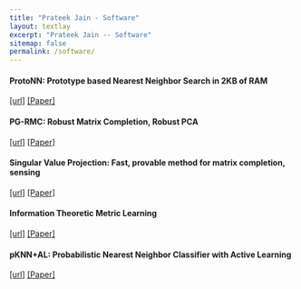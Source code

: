```yaml
---
title: "Prateek Jain - Software"
layout: textlay
excerpt: "Prateek Jain -- Software"
sitemap: false
permalink: /software/
---
```


#### ProtoNN: Prototype based Nearest Neighbor Search in 2KB of RAM
[\[url\]](https://github.com/Microsoft/EdgeML) 
[\[Paper\]](http://prateekjain.org/publications/all_papers/GuptaSGSPKGUVJ17_ICML.pdf) 

#### PG-RMC: Robust Matrix Completion, Robust PCA
[\[url\]](https://github.com/andrewssobral/lrslibrary/tree/master/algorithms/mc/PG-RMC)
[\[Paper\]](http://prateekjain.org/publications/all_papers/CherapanamjeriGJ17_ICML.pdf)

#### Singular Value Projection: Fast, provable method for matrix completion, sensing
[\[url\]](https://www.cs.utexas.edu/~pjain/svp/)
[\[Paper\]](http://prateekjain.org/publications/all_papers/JainMD10_NIPS.pdf)

#### Information Theoretic Metric Learning
[\[url\]](https://www.cs.utexas.edu/~pjain/itml/)
[\[Paper\]](http://prateekjain.org/publications/all_papers/DavisKJSD07_ICML.pdf)

#### pKNN+AL: Probabilistic Nearest Neighbor Classifier with Active Learning 
[\[url\]](https://www.cs.utexas.edu/users/pjain/pknn/)
[\[Paper\]](http://prateekjain.org/publications/all_papers/JainK09_CVPR.pdf)
